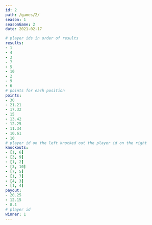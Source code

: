 ```yaml
---
id: 2
path: /games/2/
season: 1
seasonGame: 2
date: 2021-02-17

# player ids in order of results
results:
- 1
- 4
- 3
- 7
- 5
- 10
- 2
- 9
- 6
# points for each position
points:
- 30
- 21.21
- 17.32
- 15
- 13.42
- 12.25
- 11.34
- 10.61
- 10
# player id on the left knocked out the player id on the right
knockouts:
- [1, 6]
- [3, 9]
- [1, 2]
- [3, 10]
- [7, 5]
- [1, 7]
- [4, 3]
- [1, 4]
payout:
- 20.25
- 12.15
- 8.1
# player id
winner: 1
---
```

